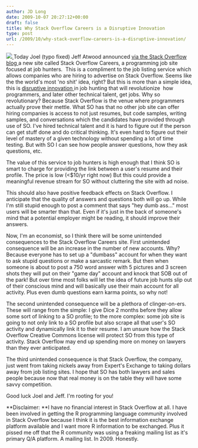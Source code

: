 ```yaml
---
author: JD Long
date: 2009-10-07 20:27:12+00:00
draft: false
title: Why Stack Overflow Careers is a Disruptive Innovation
type: post
url: /2009/10/why-stack-overflow-careers-is-a-disruptive-innovation/
---
```


[![](http://careers.stackoverflow.com/Content/cso/Img/logo.png)
](http://blog.stackoverflow.com/2009/10/introducing-stack-overflow-careers/)Today Joel (typo fixed) Jeff Atwood announced [via the Stack Overflow blog ](http://blog.stackoverflow.com/2009/10/introducing-stack-overflow-careers/)a new site called Stack Overflow Careers, a programming job site focused at job hunters.  This is a compliment to the job listing service which allows companies who are hiring to advertise on Stack Overflow. Seems like the the world's most 'no shit' idea, right? But this is more than a simple idea, this is [disruptive innovation ](http://en.wikipedia.org/wiki/Disruptive_technology)in job hunting that will revolutionize  how programmers, and later other technical talent, get jobs. Why so revolutionary? Because Stack Overflow is the venue where programmers actually prove their mettle. What SO has that no other job site can offer hiring companies is access to not just resumes, but code samples, writing samples, and conversations which the candidates have provided through use of SO. I've hired technical talent and it is hard to figure out if the person can get stuff done and do critical thinking. It's even hard to figure out their level of mastery of a given technology without spending a lot of time testing. But with SO I can see how people answer questions, how they ask questions, etc.

The value of this service to job hunters is high enough that I think SO is smart to charge for providing the link between a user's resume and their profile. The price is low (<$10/yr right now) But this could provide a meaningful revenue stream for SO without cluttering the site with ad noise.

This should also have positive feedback effects on Stack Overflow. I anticipate that the quality of answers and questions both will go up. While I'm still stupid enough to post a comment that says "hey dumb ass..." most users will be smarter than that. Even if it's just in the back of someone's mind that a potential employer might be reading, it should improve their answers.

Now, I'm an economist, so I think there will be some unintended consequences to the Stack Overflow Careers site. First unintended consequence will be an increase in the number of new accounts. Why? Because everyone has to set up a "dumbass" account for when they want to ask stupid questions or make a sarcastic remark. But then when someone is about to post a 750 word answer with 5 pictures and 3 screen shots they will put on their "game day" account and knock that SOB out of the park! But over time most folks will let the idea of future job hunts slip out of their conscious mind and will basically use their main account for all activity. Plus even dumb questions earn karma points, so why not!

The second unintended consequence will be a plethora of clinger-on-ers. These will range from the simple: I give Dice 2 months before they allow some sort of linking to a SO profile; to the more complex: some job site is going to not only link to a SO profile but also scrape all that user's SO activity and dynamically link it to their resume. I am unsure how the Stack Overflow Creative Commons license will protect SO from this type of activity. Stack Overflow may end up spending more on money on lawyers than they ever anticipated.

The third unintended consequence is that Stack Overflow, the company, just went from taking nickels away from Expert's Exchange to taking dollars away from job listing sites. I hope that SO has both lawyers and sales people because now that real money is on the table they will have some savvy competition.

Good luck Joel and Jeff. I'm rooting for you!

**Disclaimer: **I have no financial interest in Stack Overflow at all. I have been involved in getting the R programming language community involved in Stack Overflow because I think it is the best information exchange platform available and I want more R information to be exchanged. Plus it pissed me off that the R community was using a freaking mailing list as it's primary Q/A platform. A mailing list. In 2009. Honestly.
